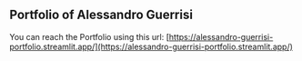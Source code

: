 ## Portfolio of Alessandro Guerrisi

You can reach the Portfolio using this url: [https://alessandro-guerrisi-portfolio.streamlit.app/](https://alessandro-guerrisi-portfolio.streamlit.app/)
